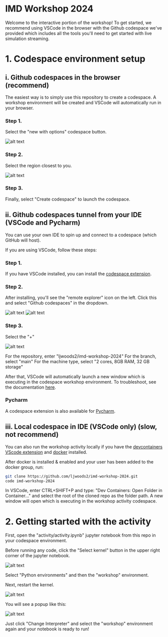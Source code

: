 # IMD Workshop 2024

Welcome to the interactive portion of the workshop! 
To get started, we recommend using VSCode
in the browser with the Github codespace we've provided 
which includes all the tools you'll need to get started with live
simulation streaming.

# 1. Codespace environment setup

## i. Github codespaces in the browser (recommend)

The easiest way is to simply use this repository to create a codespace.
A workshop environment will be created and VSCode will automatically run in your browser.

### Step 1.

Select the "new with options" codespace button.

![alt text](.media/browser_1.png)

### Step 2.

Select the region closest to you.

![alt text](.media/browser_2.png)

### Step 3.

Finally, select "Create codespace" to launch the codespace.

## ii. Github codespaces tunnel from your IDE (VSCode and Pycharm)

You can use your own IDE to spin up and connect to a codespace (which GitHub will host). 

If you are using VSCode, follow these steps:

### Step 1.

If you have VSCode installed, you can install the 
[codespace extension](https://marketplace.visualstudio.com/items?itemName=GitHub.codespaces). 

### Step 2.

After installing, you'll see the "remote explorer" icon on the left. Click this and select "Github codespaces"
in the dropdown.

![alt text](.media/ide_1.png)
![alt text](.media/ide_2.png)

### Step 3.

Select the "+"

![alt text](.media/ide_3.png)

For the repository, enter "ljwoods2/imd-workshop-2024"
For the branch, select "main"
For the machine type, select "2 cores, 8GB RAM, 32 GB storage"

After that, VSCode will automatically launch a new window which is executing in the codespace workshop environment.
To troubleshoot, see the documentation [here](https://docs.github.com/en/codespaces/developing-in-a-codespace/using-github-codespaces-in-visual-studio-code).

### Pycharm

A codespace extension is also available for [Pycharm](https://plugins.jetbrains.com/plugin/20060-github-codespaces).

## iii. Local codespace in IDE (VSCode only) (slow, not recommend)

You can also run the workshop activity locally if you have the [devcontainers VScode extension](https://marketplace.visualstudio.com/items?itemName=ms-vscode-remote.remote-containers)
and [docker](https://docs.docker.com/engine/install/) installed. 

After docker is installed & enabled and your user has been added to the docker group, run:
```bash
git clone https://github.com/ljwoods2/imd-workshop-2024.git
code imd-workshop-2024
```
In VSCode, enter CTRL+SHIFT+P and type: "Dev Containers: Open Folder in Container..." and select
the root of the cloned repo as the folder path. A new window will open which is executing 
in the workshop activity codespace.

# 2. Getting started with the activity

First, open the "activity/activity.ipynb" jupyter notebook from this repo in your codespace environment.

Before running any code, click the "Select kernel" button
in the upper right corner of the jupyter notebook. 

![alt text](.media/codespace_1.png)

Select "Python environments" and then the "workshop" environment.

Next, restart the kernel.

![alt text](.media/codespace_2.png)

You will see a popup like this:

![alt text](.media/codespace_3.png)

Just click "Change Interpreter" and select the "workshop" environment again and your notebook is ready to run!


